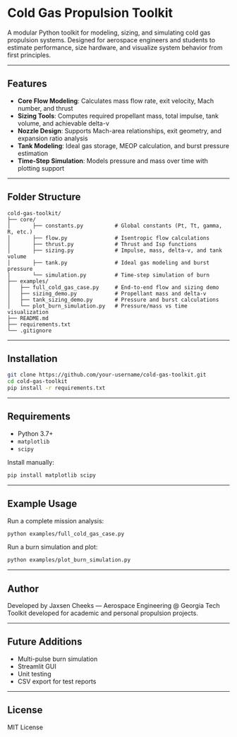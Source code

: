 # Cold Gas Propulsion Toolkit

A modular Python toolkit for modeling, sizing, and simulating cold gas propulsion systems. Designed for aerospace engineers and students to estimate performance, size hardware, and visualize system behavior from first principles.

---

## Features

* **Core Flow Modeling**: Calculates mass flow rate, exit velocity, Mach number, and thrust
* **Sizing Tools**: Computes required propellant mass, total impulse, tank volume, and achievable delta-v
* **Nozzle Design**: Supports Mach-area relationships, exit geometry, and expansion ratio analysis
* **Tank Modeling**: Ideal gas storage, MEOP calculation, and burst pressure estimation
* **Time-Step Simulation**: Models pressure and mass over time with plotting support

---

## Folder Structure

```
cold-gas-toolkit/
├── core/
│       ├── constants.py          # Global constants (Pt, Tt, gamma, R, etc.)
│       ├── flow.py               # Isentropic flow calculations
│       ├── thrust.py             # Thrust and Isp functions
│       ├── sizing.py             # Impulse, mass, delta-v, and tank volume
│       ├── tank.py               # Ideal gas modeling and burst pressure
│       └── simulation.py         # Time-step simulation of burn
├── examples/
│   ├── full_cold_gas_case.py     # End-to-end flow and sizing demo
│   ├── sizing_demo.py            # Propellant mass and delta-v
│   ├── tank_sizing_demo.py       # Pressure and burst calculations
│   └── plot_burn_simulation.py   # Pressure/mass vs time visualization
├── README.md
├── requirements.txt
└── .gitignore
```

---

## Installation

```bash
git clone https://github.com/your-username/cold-gas-toolkit.git
cd cold-gas-toolkit
pip install -r requirements.txt
```

---

## Requirements

* Python 3.7+
* `matplotlib`
* `scipy`

Install manually:

```bash
pip install matplotlib scipy
```

---

## Example Usage

Run a complete mission analysis:

```bash
python examples/full_cold_gas_case.py
```

Run a burn simulation and plot:

```bash
python examples/plot_burn_simulation.py
```

---

## Author

Developed by Jaxsen Cheeks — Aerospace Engineering @ Georgia Tech
Toolkit developed for academic and personal propulsion projects.

---

## Future Additions

* Multi-pulse burn simulation
* Streamlit GUI
* Unit testing
* CSV export for test reports

---

## License

MIT License
